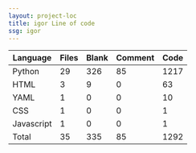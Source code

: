 ```yaml
---
layout: project-loc
title: igor Line of code
ssg: igor
---
```

<div class="table-responsive">
<table class="table">
<thead><tr>
<th>Language</th>
<th>Files</th>
<th>Blank</th>
<th>Comment</th>
<th>Code</th>
</tr></thead><tbody>
<tr><td>Python</td><td> 29</td><td> 326</td><td> 85</td><td> 1217</td></tr>
<tr><td>HTML</td><td> 3</td><td> 9</td><td> 0</td><td> 63</td></tr>
<tr><td>YAML</td><td> 1</td><td> 0</td><td> 0</td><td> 10</td></tr>
<tr><td>CSS</td><td> 1</td><td> 0</td><td> 0</td><td> 1</td></tr>
<tr><td>Javascript</td><td> 1</td><td> 0</td><td> 0</td><td> 1</td></tr>
<tr><td>Total</td><td>35</td><td>335</td><td>85</td><td>1292</td></tr>
</tbody></table></div>
